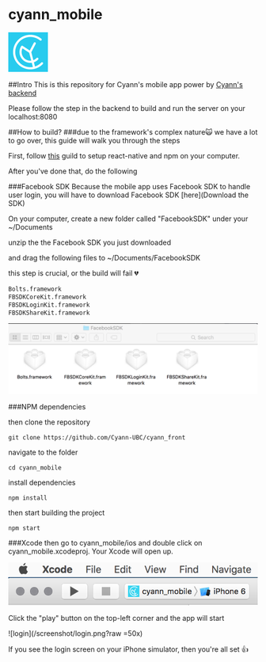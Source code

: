 # cyann_mobile 
![icon](/screenshot/Icon-Small-40@2x.png?raw=true "Optional Title") 

##Intro
This is this repository for Cyann's mobile app power by [Cyann's backend](https://github.com/Cyann-UBC/Cyann)

Please follow the step in the backend to build and run the server on your localhost:8080

##How to build?
###due to the framework's complex nature:scream_cat: we have a lot to go over, this guide will walk you through the steps

First, follow [this](https://facebook.github.io/react-native/docs/getting-started.html) guild to setup react-native and npm on your computer.

After you've done that, do the following

###Facebook SDK
Because the mobile app uses Facebook SDK to handle user login, you will have to download Facebook SDK [here](Download the SDK)

On your computer, create a new folder called "FacebookSDK" under your ~/Documents

unzip the the Facebook SDK you just downloaded

and drag the following files to ~/Documents/FacebookSDK

this step is crucial, or the build will fail :broken_heart:
```
Bolts.framework
FBSDKCoreKit.framework
FBSDKLoginKit.framework
FBSDKShareKit.framework
```

![xcode](/screenshot/facebook.png?raw=true "Optional Title")

###NPM dependencies

then clone the repository
```
git clone https://github.com/Cyann-UBC/cyann_front
```

navigate to the folder
```
cd cyann_mobile
```

install dependencies
```
npm install
```

then start building the project
```
npm start
```

###Xcode
then
go to cyann_mobile/ios and double click on cyann_mobile.xcodeproj. Your Xcode will open up.

![xcode](/screenshot/xcode.png?raw=true "Optional Title")

Click the "play" button on the top-left corner and the app will start

![login](/screenshot/login.png?raw =50x)

If you see the login screen on your iPhone simulator, then you're all set :+1:
